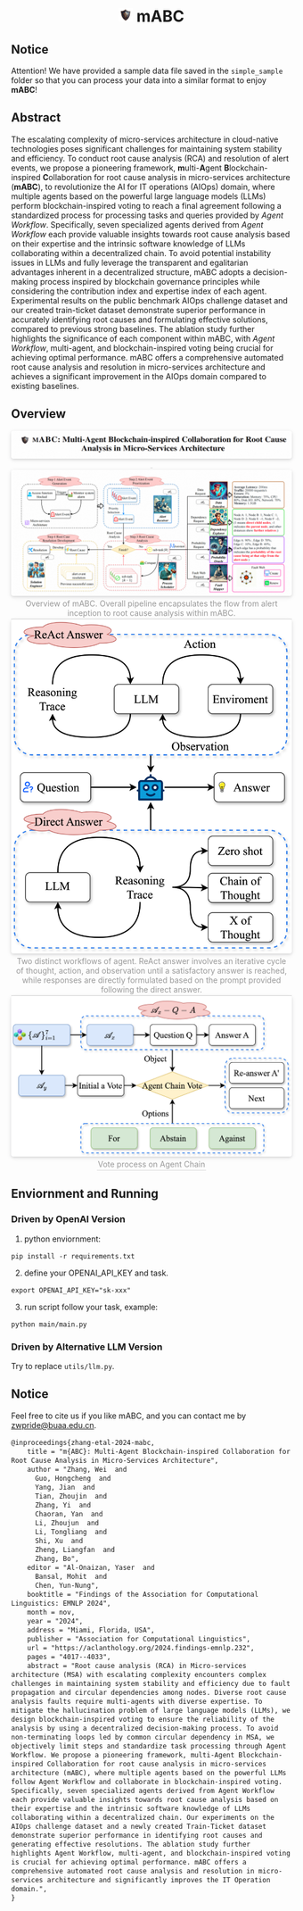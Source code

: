<div align= "center">
    <h1> <img src="./assets/mABC.png" width="25x"> mABC</h1>
</div>

## Notice
Attention! We have provided a sample data file saved in the `simple_sample` folder so that you can process your data into a similar format to enjoy **mABC**!

## Abstract
The escalating complexity of micro-services architecture in cloud-native technologies poses significant challenges for maintaining system stability and efficiency. To conduct root cause analysis (RCA) and resolution of alert events, we propose a pioneering framework, **m**ulti-**A**gent **B**lockchain-inspired **C**ollaboration for root cause analysis in micro-services architecture (**mABC**), to revolutionize the AI for IT operations (AIOps) domain, where multiple agents based on the powerful large language models (LLMs) perform blockchain-inspired voting to reach a final agreement following a standardized process for processing tasks and queries provided by *Agent Workflow*. Specifically, seven specialized agents derived from *Agent Workflow* each provide valuable insights towards root cause analysis based on their expertise and the intrinsic software knowledge of LLMs collaborating within a decentralized chain. To avoid potential instability issues in LLMs and fully leverage the transparent and egalitarian advantages inherent in a decentralized structure, mABC adopts a decision-making process inspired by blockchain governance principles while considering the contribution index and expertise index of each agent. Experimental results on the public benchmark AIOps challenge dataset and our created train-ticket dataset demonstrate superior performance in accurately identifying root causes and formulating effective solutions, compared to previous strong baselines. The ablation study further highlights the significance of each component within mABC, with *Agent Workflow*, multi-agent, and blockchain-inspired voting being crucial for achieving optimal performance. mABC offers a comprehensive automated root cause analysis and resolution in micro-services architecture and achieves a significant improvement in the AIOps domain compared to existing baselines.


## Overview
<center>
    <img style="border-radius: 0.3125em;
    box-shadow: 0 2px 4px 0 rgba(34,36,38,.12),0 2px 10px 0 rgba(34,36,38,.08);" 
    src="./assets/all.jpg">
    <br>
    <div style="color:orange; border-bottom: 1px solid #d9d9d9;
    display: inline-block;
    color: #999;
    padding: 2px;"></div>
</center>
<!-- ![img](./assets/overview.svg)
![img](./assets/vote.svg)
![img](./assets/workflow.svg) -->

<center>
    <img style="border-radius: 0.3125em;
    box-shadow: 0 2px 4px 0 rgba(34,36,38,.12),0 2px 10px 0 rgba(34,36,38,.08);" 
    src="./assets/overview.png">
    <br>
    <div style="color:orange; border-bottom: 1px solid #d9d9d9;
    display: inline-block;
    color: #999;
    padding: 2px;">Overview of mABC. Overall pipeline encapsulates the flow from alert inception to root cause analysis within mABC.</div>
</center>

<center>
    <img style="border-radius: 0.3125em;
    box-shadow: 0 2px 4px 0 rgba(34,36,38,.12),0 2px 10px 0 rgba(34,36,38,.08);" 
    src="./assets/workflow.svg">
    <br>
    <div style="color:orange; border-bottom: 1px solid #d9d9d9;
    display: inline-block;
    color: #999;
    padding: 2px;">Two distinct workflows of agent. ReAct answer involves an iterative cycle of thought, action, and observation until a satisfactory answer is reached, while responses are directly formulated based on the prompt provided following the direct answer.</div>
</center>

<center>
    <img style="border-radius: 0.3125em;
    box-shadow: 0 2px 4px 0 rgba(34,36,38,.12),0 2px 10px 0 rgba(34,36,38,.08);" 
    src="./assets/vote.svg">
    <br>
    <div style="color:orange; border-bottom: 1px solid #d9d9d9;
    display: inline-block;
    color: #999;
    padding: 2px;">Vote process on Agent Chain</div>
</center>

## Enviornment and Running

### Driven by OpenAI Version

1. python enviornment:

```
pip install -r requirements.txt
```

2. define your OPENAI_API_KEY and task.

```
export OPENAI_API_KEY="sk-xxx"
```

3. run script follow your task, example:

```
python main/main.py
```

### Driven by Alternative LLM Version

Try to replace `utils/llm.py`.



## Notice
Feel free to cite us if you like mABC, and you can contact me by zwpride@buaa.edu.cn.

```
@inproceedings{zhang-etal-2024-mabc,
    title = "m{ABC}: Multi-Agent Blockchain-inspired Collaboration for Root Cause Analysis in Micro-Services Architecture",
    author = "Zhang, Wei  and
      Guo, Hongcheng  and
      Yang, Jian  and
      Tian, Zhoujin  and
      Zhang, Yi  and
      Chaoran, Yan  and
      Li, Zhoujun  and
      Li, Tongliang  and
      Shi, Xu  and
      Zheng, Liangfan  and
      Zhang, Bo",
    editor = "Al-Onaizan, Yaser  and
      Bansal, Mohit  and
      Chen, Yun-Nung",
    booktitle = "Findings of the Association for Computational Linguistics: EMNLP 2024",
    month = nov,
    year = "2024",
    address = "Miami, Florida, USA",
    publisher = "Association for Computational Linguistics",
    url = "https://aclanthology.org/2024.findings-emnlp.232",
    pages = "4017--4033",
    abstract = "Root cause analysis (RCA) in Micro-services architecture (MSA) with escalating complexity encounters complex challenges in maintaining system stability and efficiency due to fault propagation and circular dependencies among nodes. Diverse root cause analysis faults require multi-agents with diverse expertise. To mitigate the hallucination problem of large language models (LLMs), we design blockchain-inspired voting to ensure the reliability of the analysis by using a decentralized decision-making process. To avoid non-terminating loops led by common circular dependency in MSA, we objectively limit steps and standardize task processing through Agent Workflow. We propose a pioneering framework, multi-Agent Blockchain-inspired Collaboration for root cause analysis in micro-services architecture (mABC), where multiple agents based on the powerful LLMs follow Agent Workflow and collaborate in blockchain-inspired voting. Specifically, seven specialized agents derived from Agent Workflow each provide valuable insights towards root cause analysis based on their expertise and the intrinsic software knowledge of LLMs collaborating within a decentralized chain. Our experiments on the AIOps challenge dataset and a newly created Train-Ticket dataset demonstrate superior performance in identifying root causes and generating effective resolutions. The ablation study further highlights Agent Workflow, multi-agent, and blockchain-inspired voting is crucial for achieving optimal performance. mABC offers a comprehensive automated root cause analysis and resolution in micro-services architecture and significantly improves the IT Operation domain.",
}
```

